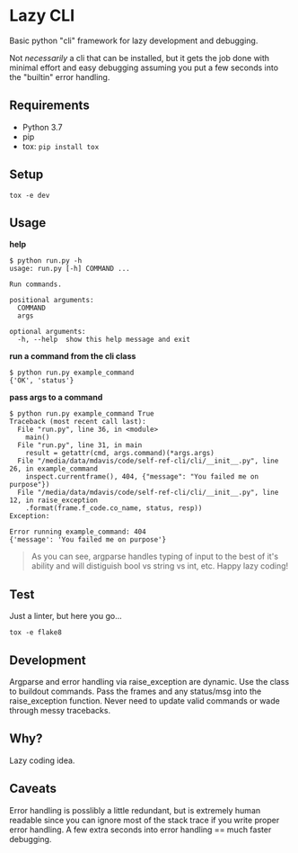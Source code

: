 # Lazy CLI

Basic python "cli" framework for lazy development and debugging.

Not _necessarily_ a cli that can be installed, but it gets the job done with minimal effort and easy debugging assuming you put a few seconds into the "builtin" error handling.

## Requirements

- Python 3.7
- pip
- tox: `pip install tox`

## Setup

```tox -e dev```

## Usage

**help**
```
$ python run.py -h
usage: run.py [-h] COMMAND ...

Run commands.

positional arguments:
  COMMAND
  args

optional arguments:
  -h, --help  show this help message and exit
```

**run a command from the cli class**
```
$ python run.py example_command
{'OK', 'status'}
```

**pass args to a command**
```
$ python run.py example_command True
Traceback (most recent call last):
  File "run.py", line 36, in <module>
    main()
  File "run.py", line 31, in main
    result = getattr(cmd, args.command)(*args.args)
  File "/media/data/mdavis/code/self-ref-cli/cli/__init__.py", line 26, in example_command
    inspect.currentframe(), 404, {"message": "You failed me on purpose"})
  File "/media/data/mdavis/code/self-ref-cli/cli/__init__.py", line 12, in raise_exception
    .format(frame.f_code.co_name, status, resp))
Exception:

Error running example_command: 404
{'message': 'You failed me on purpose'}
```

> As you can see, argparse handles typing of input to the best of it's ability and will distiguish bool vs string vs int, etc. Happy lazy coding!

## Test

Just a linter, but here you go...

```tox -e flake8```

## Development

Argparse and error handling via raise_exception are dynamic. Use the class to buildout commands. Pass the frames and any status/msg into the raise_exception function. Never need to update valid commands or wade through messy tracebacks.

## Why?

Lazy coding idea.

## Caveats

Error handling is posslibly a little redundant, but is extremely human readable since you can ignore most of the stack trace if you write proper error handling. A few extra seconds into error handling == much faster debugging.
